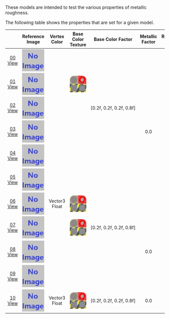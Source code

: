 These models are intended to test the various properties of metallic roughness.  
 
The following table shows the properties that are set for a given model.  

|   | Reference Image | Vertex Color | Base Color Texture | Base Color Factor | Metallic Factor | Roughness Factor | Metallic Roughness Texture |
| :---: | :---: | :---: | :---: | :---: | :---: | :---: | :---: |
| [00](Material_MetallicRoughness_00.gltf)<br>[View](https://bghgary.github.io/glTF-Asset-Generator/Preview/BabylonJS/?fileName=Material_MetallicRoughness_00.gltf) | [<img src="Thumbnails/Material_MetallicRoughness_00.png" align="middle">](ReferenceImages/Material_MetallicRoughness_00.png) |   |   |   |   |   |   |
| [01](Material_MetallicRoughness_01.gltf)<br>[View](https://bghgary.github.io/glTF-Asset-Generator/Preview/BabylonJS/?fileName=Material_MetallicRoughness_01.gltf) | [<img src="Thumbnails/Material_MetallicRoughness_01.png" align="middle">](ReferenceImages/Material_MetallicRoughness_01.png) |   | [<img src="Thumbnails/BaseColor_Plane.png" align="middle">](ReferenceImages/BaseColor_Plane.png) |   |   |   |   |
| [02](Material_MetallicRoughness_02.gltf)<br>[View](https://bghgary.github.io/glTF-Asset-Generator/Preview/BabylonJS/?fileName=Material_MetallicRoughness_02.gltf) | [<img src="Thumbnails/Material_MetallicRoughness_02.png" align="middle">](ReferenceImages/Material_MetallicRoughness_02.png) |   |   | [0.2f,&nbsp;0.2f,&nbsp;0.2f,&nbsp;0.8f] |   |   |   |
| [03](Material_MetallicRoughness_03.gltf)<br>[View](https://bghgary.github.io/glTF-Asset-Generator/Preview/BabylonJS/?fileName=Material_MetallicRoughness_03.gltf) | [<img src="Thumbnails/Material_MetallicRoughness_03.png" align="middle">](ReferenceImages/Material_MetallicRoughness_03.png) |   |   |   | 0.0 |   |   |
| [04](Material_MetallicRoughness_04.gltf)<br>[View](https://bghgary.github.io/glTF-Asset-Generator/Preview/BabylonJS/?fileName=Material_MetallicRoughness_04.gltf) | [<img src="Thumbnails/Material_MetallicRoughness_04.png" align="middle">](ReferenceImages/Material_MetallicRoughness_04.png) |   |   |   |   | 0.0 |   |
| [05](Material_MetallicRoughness_05.gltf)<br>[View](https://bghgary.github.io/glTF-Asset-Generator/Preview/BabylonJS/?fileName=Material_MetallicRoughness_05.gltf) | [<img src="Thumbnails/Material_MetallicRoughness_05.png" align="middle">](ReferenceImages/Material_MetallicRoughness_05.png) |   |   |   |   |   | [<img src="Thumbnails/MetallicRoughness_Plane.png" align="middle">](ReferenceImages/MetallicRoughness_Plane.png) |
| [06](Material_MetallicRoughness_06.gltf)<br>[View](https://bghgary.github.io/glTF-Asset-Generator/Preview/BabylonJS/?fileName=Material_MetallicRoughness_06.gltf) | [<img src="Thumbnails/Material_MetallicRoughness_06.png" align="middle">](ReferenceImages/Material_MetallicRoughness_06.png) | Vector3 Float | [<img src="Thumbnails/BaseColor_Plane.png" align="middle">](ReferenceImages/BaseColor_Plane.png) |   |   |   |   |
| [07](Material_MetallicRoughness_07.gltf)<br>[View](https://bghgary.github.io/glTF-Asset-Generator/Preview/BabylonJS/?fileName=Material_MetallicRoughness_07.gltf) | [<img src="Thumbnails/Material_MetallicRoughness_07.png" align="middle">](ReferenceImages/Material_MetallicRoughness_07.png) |   | [<img src="Thumbnails/BaseColor_Plane.png" align="middle">](ReferenceImages/BaseColor_Plane.png) | [0.2f,&nbsp;0.2f,&nbsp;0.2f,&nbsp;0.8f] |   |   |   |
| [08](Material_MetallicRoughness_08.gltf)<br>[View](https://bghgary.github.io/glTF-Asset-Generator/Preview/BabylonJS/?fileName=Material_MetallicRoughness_08.gltf) | [<img src="Thumbnails/Material_MetallicRoughness_08.png" align="middle">](ReferenceImages/Material_MetallicRoughness_08.png) |   |   |   | 0.0 |   | [<img src="Thumbnails/MetallicRoughness_Plane.png" align="middle">](ReferenceImages/MetallicRoughness_Plane.png) |
| [09](Material_MetallicRoughness_09.gltf)<br>[View](https://bghgary.github.io/glTF-Asset-Generator/Preview/BabylonJS/?fileName=Material_MetallicRoughness_09.gltf) | [<img src="Thumbnails/Material_MetallicRoughness_09.png" align="middle">](ReferenceImages/Material_MetallicRoughness_09.png) |   |   |   |   | 0.0 | [<img src="Thumbnails/MetallicRoughness_Plane.png" align="middle">](ReferenceImages/MetallicRoughness_Plane.png) |
| [10](Material_MetallicRoughness_10.gltf)<br>[View](https://bghgary.github.io/glTF-Asset-Generator/Preview/BabylonJS/?fileName=Material_MetallicRoughness_10.gltf) | [<img src="Thumbnails/Material_MetallicRoughness_10.png" align="middle">](ReferenceImages/Material_MetallicRoughness_10.png) | Vector3 Float | [<img src="Thumbnails/BaseColor_Plane.png" align="middle">](ReferenceImages/BaseColor_Plane.png) | [0.2f,&nbsp;0.2f,&nbsp;0.2f,&nbsp;0.8f] | 0.0 | 0.0 | [<img src="Thumbnails/MetallicRoughness_Plane.png" align="middle">](ReferenceImages/MetallicRoughness_Plane.png) |
 
